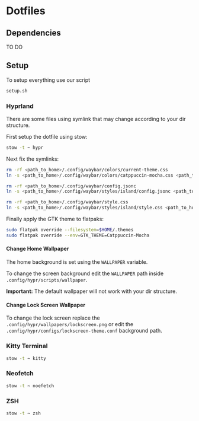# Dotfiles

## Dependencies

TO DO

## Setup

To setup everything use our script

```sh
setup.sh
```

### Hyprland

There are some files using symlink that may change according to your dir structure.

First setup the dotfile using stow:

```sh
stow -t ~ hypr
```

Next fix the symlinks:

```sh
rm -rf <path_to_home>/.config/waybar/colors/current-theme.css
ln -s <path_to_home>/.config/waybar/colors/catppuccin-mocha.css <path_to_home>/.config/waybar/colors/current-theme.css
```

```sh
rm -rf <path_to_home>/.config/waybar/config.jsonc
ln -s <path_to_home>/.config/waybar/styles/island/config.jsonc <path_to_home>/.config/waybar/config.jsonc
```

```sh
rm -rf <path_to_home>/.config/waybar/style.css
ln -s <path_to_home>/.config/waybar/styles/island/style.css <path_to_home>/.config/waybar/style.css
```

Finally apply the GTK theme to flatpaks:

```sh
sudo flatpak override --filesystem=$HOME/.themes
sudo flatpak override --env=GTK_THEME=Catppuccin-Mocha 
```

#### Change Home Wallpaper

The home background is set using the `WALLPAPER` variable.

To change the screen background edit the `WALLPAPER` path inside `.config/hypr/scripts/wallpaper`.

**Important:** The default wallpaper will not work with your dir structure.

#### Change Lock Screen Wallpaper

To change the lock screen replace the `.config/hypr/wallpapers/lockscreen.png` or edit the `.config/hypr/configs/lockscreen-theme.conf` background path.

### Kitty Terminal

```sh
stow -t ~ kitty
```

### Neofetch

```sh
stow -t ~ noefetch
```

### ZSH

```sh
stow -t ~ zsh
```
